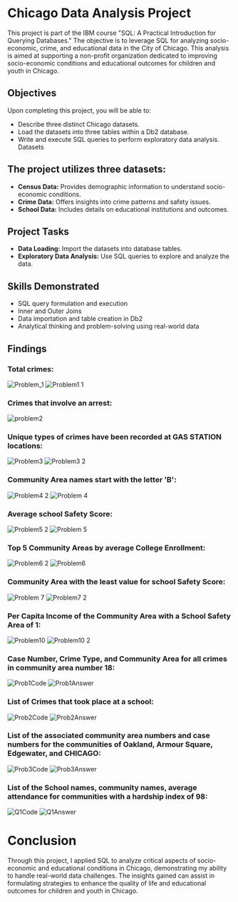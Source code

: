 # Chicago Data Analysis Project

This project is part of the IBM course "SQL: A Practical Introduction for Querying Databases." The objective is to leverage SQL for analyzing socio-economic, crime, and educational data in the City of Chicago. This analysis is aimed at supporting a non-profit organization dedicated to improving socio-economic conditions and educational outcomes for children and youth in Chicago.

## Objectives
Upon completing this project, you will be able to:

- Describe three distinct Chicago datasets.
- Load the datasets into three tables within a Db2 database.
- Write and execute SQL queries to perform exploratory data analysis.
Datasets

## The project utilizes three datasets:

- **Census Data:** Provides demographic information to understand socio-economic conditions.
- **Crime Data:** Offers insights into crime patterns and safety issues.
- **School Data:** Includes details on educational institutions and outcomes.

## Project Tasks
- **Data Loading:** Import the datasets into database tables.
- **Exploratory Data Analysis:** Use SQL queries to explore and analyze the data.

## Skills Demonstrated
- SQL query formulation and execution
- Inner and Outer Joins
- Data importation and table creation in Db2
- Analytical thinking and problem-solving using real-world data

## Findings

### Total crimes:
![Problem_1](https://github.com/Niltiac98/Chicago-Data-Analysis/assets/51493359/a3324f0c-2a45-41fb-a901-c60261bb40ca)
![Problem1 1](https://github.com/Niltiac98/Chicago-Data-Analysis/assets/51493359/5d630c16-0710-4a62-afc9-59d567f094f9)
### Crimes that involve an arrest:
![problem2](https://github.com/Niltiac98/Chicago-Data-Analysis/assets/51493359/eecf79d5-b3d0-46bf-9706-b519fea2e6cb)
### Unique types of crimes have been recorded at GAS STATION locations:
![Problem3](https://github.com/Niltiac98/Chicago-Data-Analysis/assets/51493359/24bd7f22-b627-41cb-9da8-31df2c9a54bf)
![Problem3 2](https://github.com/Niltiac98/Chicago-Data-Analysis/assets/51493359/27ba56b2-d256-4286-ae7a-c92de6a3ccdf)
### Community Area names start with the letter 'B':
![Problem4 2](https://github.com/Niltiac98/Chicago-Data-Analysis/assets/51493359/128b2e5f-ca37-4e1f-8292-55324a6899c6)
![Problem 4](https://github.com/Niltiac98/Chicago-Data-Analysis/assets/51493359/b7b90b20-6402-4141-aac7-c8c87e8800fa)
### Average school Safety Score:
![Problem5 2](https://github.com/Niltiac98/Chicago-Data-Analysis/assets/51493359/e15ed177-9bca-40ca-a049-5f5721cab877)
![Problem 5](https://github.com/Niltiac98/Chicago-Data-Analysis/assets/51493359/25f9e516-faff-4170-a022-00ff211638b9)
### Top 5 Community Areas by average College Enrollment:
![Problem6 2](https://github.com/Niltiac98/Chicago-Data-Analysis/assets/51493359/b7f1abab-0b6a-4726-a737-308da1dd2db4)
![Problem6](https://github.com/Niltiac98/Chicago-Data-Analysis/assets/51493359/03bf0892-e941-4d98-81b7-c8004e68f9c2)
### Community Area with the least value for school Safety Score:
![Problem 7](https://github.com/Niltiac98/Chicago-Data-Analysis/assets/51493359/1f1037e9-c083-43ad-9d1f-61733dc380a4)
![Problem7 2](https://github.com/Niltiac98/Chicago-Data-Analysis/assets/51493359/4d5b7c8a-a6d4-47d9-978a-bdcb32d15208)
### Per Capita Income of the Community Area with a School Safety Area of 1:
![Problem10](https://github.com/Niltiac98/Chicago-Data-Analysis/assets/51493359/4f35b7e1-26d1-4754-a0ae-ced39c64e87b)
![Problem10 2](https://github.com/Niltiac98/Chicago-Data-Analysis/assets/51493359/29abf424-d54a-4df6-b515-ad8df3146f4e)
### Case Number, Crime Type, and Community Area for all crimes in community area number 18:
![Prob1Code](https://github.com/Niltiac98/Chicago-Data-Analysis/assets/51493359/ed0a5473-3807-44fb-8e3c-29bb8d94715f)
![Prob1Answer](https://github.com/Niltiac98/Chicago-Data-Analysis/assets/51493359/88a262af-9bd0-4474-b210-6b6a3e0e17b9)
### List of Crimes that took place at a school:
![Prob2Code](https://github.com/Niltiac98/Chicago-Data-Analysis/assets/51493359/8642413b-c570-444c-80d8-7ad3f269e589)
![Prob2Answer](https://github.com/Niltiac98/Chicago-Data-Analysis/assets/51493359/050b2e17-821b-4ccc-b5a7-3ef2658eb43a)
### List of the associated community area numbers and case numbers for the communities of Oakland, Armour Square, Edgewater, and CHICAGO:
![Prob3Code](https://github.com/Niltiac98/Chicago-Data-Analysis/assets/51493359/55326603-5b90-4672-9175-cf451415e055)
![Prob3Answer](https://github.com/Niltiac98/Chicago-Data-Analysis/assets/51493359/b02c4ee9-5b5c-4071-88fa-be6668755049)
### List of the School names, community names, average attendance for communities with a hardship index of 98:
![Q1Code](https://github.com/Niltiac98/Chicago-Data-Analysis/assets/51493359/a17f6c51-5800-4a2c-adb2-60f1b5251f0d)
![Q1Answer](https://github.com/Niltiac98/Chicago-Data-Analysis/assets/51493359/080b70bf-5443-4a30-afe9-91ee3bd0a5c8)


# Conclusion
Through this project, I applied SQL to analyze critical aspects of socio-economic and educational conditions in Chicago, demonstrating my ability to handle real-world data challenges. The insights gained can assist in formulating strategies to enhance the quality of life and educational outcomes for children and youth in Chicago.
